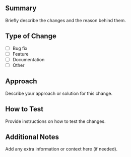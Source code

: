 ## Summary

Briefly describe the changes and the reason behind them.

## Type of Change

- [ ] Bug fix
- [ ] Feature
- [ ] Documentation
- [ ] Other

## Approach

Describe your approach or solution for this change.

## How to Test

Provide instructions on how to test the changes.

## Additional Notes

Add any extra information or context here (if needed).
